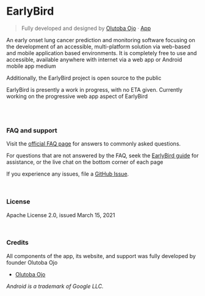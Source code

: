 # EarlyBird
> Fully developed and designed by  [Olutoba Ojo](https://tobaojo.com) &middot; [App](https://tobaojo.com) <!-- Replace link with download link) -->

An early onset lung cancer prediction and monitoring software focusing on the development of an accessible, multi-platform solution via web-based and mobile application based environments. It is completely free to use and accessible, available anywhere with internet via a web app or Android mobile app medium

Additionally, the EarlyBird project is open source to the public

EarlyBird is presently a work in progress, with no ETA given. Currently working on the progressive web app aspect of EarlyBird

<br><br> 

### FAQ and support

Visit the [official FAQ page](https://toba-o.github.io/EarlyBird/support/) for answers to commonly asked questions.

For questions that are not answered by the FAQ, seek the [EarlyBird guide](https://toba-o.github.io/EarlyBird/documentation/) for assistance, or the live chat on the bottom corner of each page

If you experience any issues, file a [GitHub Issue](https://github.com/Toba-O/EarlyBird/issues).

<br>

### License

Apache License 2.0, issued March 15, 2021

<br> 

### Credits

All components of the app, its website, and support was fully developed by founder Olutoba Ojo
- [Olutoba Ojo](http://tobaojo.com/)

<i> 
  Android is a trademark of Google LLC. <br>
</i>

